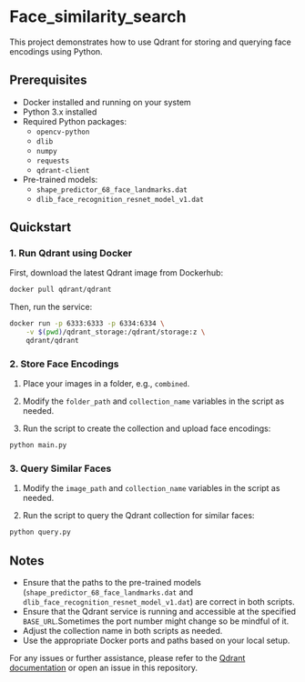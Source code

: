 # Face_similarity_search

This project demonstrates how to use Qdrant for storing and querying face encodings using Python.

## Prerequisites

- Docker installed and running on your system
- Python 3.x installed
- Required Python packages:
  - `opencv-python`
  - `dlib`
  - `numpy`
  - `requests`
  - `qdrant-client`
- Pre-trained models:
  - `shape_predictor_68_face_landmarks.dat`
  - `dlib_face_recognition_resnet_model_v1.dat`

## Quickstart

### 1. Run Qdrant using Docker

First, download the latest Qdrant image from Dockerhub:

```sh
docker pull qdrant/qdrant
```

Then, run the service:

```sh
docker run -p 6333:6333 -p 6334:6334 \
    -v $(pwd)/qdrant_storage:/qdrant/storage:z \
    qdrant/qdrant
```

### 2. Store Face Encodings

1. Place your images in a folder, e.g., `combined`.

2. Modify the `folder_path` and `collection_name` variables in the script as needed.

3. Run the script to create the collection and upload face encodings:

```sh
python main.py
```

### 3. Query Similar Faces

1. Modify the `image_path` and `collection_name` variables in the script as needed.

3. Run the script to query the Qdrant collection for similar faces:

```sh
python query.py
```

## Notes

- Ensure that the paths to the pre-trained models (`shape_predictor_68_face_landmarks.dat` and `dlib_face_recognition_resnet_model_v1.dat`) are correct in both scripts.
- Ensure that the Qdrant service is running and accessible at the specified `BASE_URL`.Sometimes the port number might change so be mindful of it.
- Adjust the collection name in both scripts as needed.
- Use the appropriate Docker ports and paths based on your local setup.

For any issues or further assistance, please refer to the [Qdrant documentation](https://qdrant.tech/documentation/) or open an issue in this repository.
